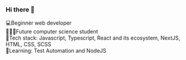 ### Hi there 👋

💻Beginner web developer <br>
👨🏻‍🎓Future computer science student <br>
🎨Tech stack: Javascript, Typescript, React and its ecosystem, NextJS, HTML, CSS, SCSS <br>
📖Learning: Test Automation and NodeJS <br>

